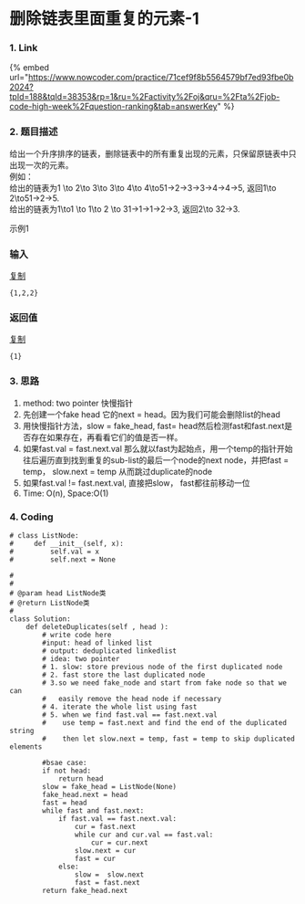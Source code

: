 # 删除链表里面重复的元素-1

### 1. Link

{% embed url="https://www.nowcoder.com/practice/71cef9f8b5564579bf7ed93fbe0b2024?tpId=188&tqId=38353&rp=1&ru=%2Factivity%2Foj&qru=%2Fta%2Fjob-code-high-week%2Fquestion-ranking&tab=answerKey" %}





### 2. 题目描述

给出一个升序排序的链表，删除链表中的所有重复出现的元素，只保留原链表中只出现一次的元素。  
例如：  
给出的链表为1 \to 2\to 3\to 3\to 4\to 4\to51→2→3→3→4→4→5, 返回1\to 2\to51→2→5.  
给出的链表为1\to1 \to 1\to 2 \to 31→1→1→2→3, 返回2\to 32→3.  
  
  
示例1

### 输入

[复制](javascript:void%280%29;)

```text
{1,2,2}
```

### 返回值

[复制](javascript:void%280%29;)

```text
{1}
```



### 3. 思路

1. method:  two pointer 快慢指针
2. 先创建一个fake head 它的next = head。因为我们可能会删除list的head
3. 用快慢指针方法，slow = fake\_head, fast= head然后检测fast和fast.next是否存在如果存在，再看看它们的值是否一样。
4. 如果fast.val = fast.next.val 那么就以fast为起始点，用一个temp的指针开始往后遍历直到找到重复的sub-list的最后一个node的next node，并把fast = temp， slow.next = temp 从而跳过duplicate的node
5. 如果fast.val != fast.next.val, 直接把slow， fast都往前移动一位
6.  Time: O\(n\), Space:O\(1\)

### 4. Coding

```text
# class ListNode:
#     def __init__(self, x):
#         self.val = x
#         self.next = None

#
# 
# @param head ListNode类 
# @return ListNode类
#
class Solution:
    def deleteDuplicates(self , head ):
        # write code here
        #input: head of linked list
        # output: deduplicated linkedlist
        # idea: two pointer
        # 1. slow: store previous node of the first duplicated node
        # 2. fast store the last duplicated node
        # 3.so we need fake_node and start from fake node so that we can
        #   easily remove the head node if necessary
        # 4. iterate the whole list using fast
        # 5. when we find fast.val == fast.next.val
        #    use temp = fast.next and find the end of the duplicated string
        #    then let slow.next = temp, fast = temp to skip duplicated elements
        
        #bsae case:
        if not head:
            return head
        slow = fake_head = ListNode(None)
        fake_head.next = head
        fast = head
        while fast and fast.next:
            if fast.val == fast.next.val:
                cur = fast.next
                while cur and cur.val == fast.val:
                    cur = cur.next
                slow.next = cur
                fast = cur
            else:
                slow =  slow.next
                fast = fast.next
        return fake_head.next
                
        
```













